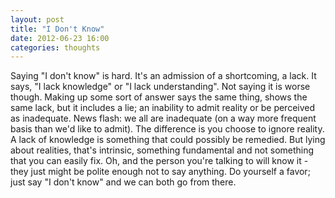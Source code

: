 ```yaml
---
layout: post
title: "I Don't Know"
date: 2012-06-23 16:00
categories: thoughts
---
```

Saying "I don't know" is hard. It's an admission of a shortcoming, a lack. It says, "I lack knowledge" or "I lack understanding". 
Not saying it is worse though. Making up some sort of answer says the same thing, shows the same lack, but it includes
a lie; an inability to admit reality or be perceived as inadequate. News flash: we all are inadequate (on a way more frequent basis 
than we'd like to admit). The difference is you choose to ignore reality. A lack of knowledge is something that could possibly be 
remedied. But lying about realities, that's intrinsic, something fundamental and not something that you can easily
fix. Oh, and the person you're talking to will know it - they just might be polite enough not to say anything. Do yourself a favor; 
just say "I don't know" and we can both go from there.
